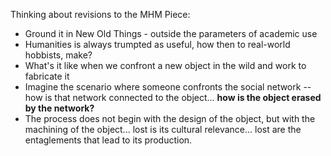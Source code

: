 Thinking about revisions to the MHM Piece:

- Ground it in New Old Things - outside the parameters of academic use
- Humanities is always trumpted as useful, how then to real-world hobbists, make?
- What's it like when we confront a new object in the wild and work to fabricate it
- Imagine the scenario where someone confronts the social network -- how is that network connected to the object... **how is the object erased by the network?** 
- The process does not begin with the design of the object, but with the machining of the object... lost is its cultural relevance... lost are the entaglements that lead to its production. 
